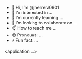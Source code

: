 - 👋 Hi, I’m @jherrera0901
- 👀 I’m interested in ...
- 🌱 I’m currently learning ...
- 💞️ I’m looking to collaborate on ...
- 📫 How to reach me ...
- 😄 Pronouns: ...
- ⚡ Fun fact: ...

<!---
jherrera0901/jherrera0901 is a ✨ special ✨ repository because its `README.md` (this file) appears on your GitHub profile.
You can click the Preview link to take a look at your changes.
--->
<application ...>
  <meta-data android:name="com.bugsnag.android.API_KEY"
             android:value="your-api-key-here"/>
</application>
